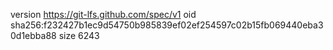 version https://git-lfs.github.com/spec/v1
oid sha256:f232427b1ec9d54750b985839ef02ef254597c02b15fb069440eba30d1ebba88
size 6243

